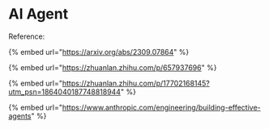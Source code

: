 # AI Agent

Reference:

{% embed url="https://arxiv.org/abs/2309.07864" %}

{% embed url="https://zhuanlan.zhihu.com/p/657937696" %}

{% embed url="https://zhuanlan.zhihu.com/p/17702168145?utm_psn=1864040187748818944" %}

{% embed url="https://www.anthropic.com/engineering/building-effective-agents" %}

